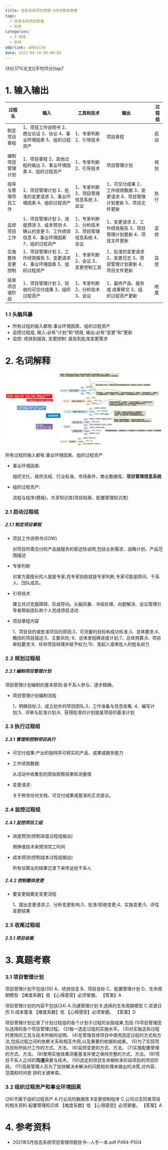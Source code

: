 ```yaml
---
title: 信息系统项目管理-4项目整体管理
tags:
  - 信息系统项目管理
  - 软考
categories:
  - 5-随笔
  - 软考
abbrlink: a0662c44
date: 2021-04-10 00:00:04
---
```


(3分,17%论文)[平均15分]top7

# 1. 输入输出

| 过程名             | 输入                                                         | 工具和技术                                          | 输出                                                         |      | 过程组 |
| ------------------ | ------------------------------------------------------------ | --------------------------------------------------- | ------------------------------------------------------------ | ---- | ------ |
| 制定项目章程       | 1、项目工作说明书 2、商业论证 3、协议 4、事业环境因素 5、组织过程资产 | 1、专家判断 2、引导技术                             | 项目章程                                                     |      | 启动   |
|                    |                                                              |                                                     |                                                              |      |        |
| 编制项目管理计划   | 1、项目章程 2、其他过程的输出 3、事业环境因素 4、组织过程资产 | 1、专家判断 2、引导技术                             | 项目管理计划                                                 |      | 规划   |
|                    |                                                              |                                                     |                                                              |      |        |
| 指导与管理项目工作 | 1、项目管理计划 2、批准的变更请求 3、事业环境因素 4、组织过程资产 | 1、专家判断 2、项目管理信息系统 3、会议             | 1、可交付成果 2、工作绩效数据 3、变更请求 4、项目管理计划更新 5、项目文件更新 |      | 执行   |
|                    |                                                              |                                                     |                                                              |      |        |
| 监控项目工作       | 1、项目管理计划 2、进度预测 3、成本预测 4、确认的变更 5、工作绩效信息 6、事业环境因素 7、组织过程资产 | 1、专家判断 2、分析技术 3、项目管理信息系统 4、会议 | 1、变更请求 2、工作绩效报告 3、项目管理计划更新 4、项目文件更新 |      | 监控   |
| 实施整体变更控制   | 1、项目管理计划 2、工作绩效报告 3、变更请求 4、事业环境因素 5、组织过程资产 | 1、专家判断 2、会议 3、变更控制工具                 | 1、批准的变更请求 2、变更日志 3、项目管理计划更新 4、项目文件更新 |      | 监控   |
|                    |                                                              |                                                     |                                                              |      |        |
| 结束项目或阶段     | 1、项目管理计划 2、验收的可交付成果 3、组织过程资产          | 1、专家判断 2、分析技术 3、会议                     | 1、最终产品、服务或 成果移交 2、组织过程资产更新             |      | 收尾   |

<!-- more -->

### 1.1 头脑风暴

+ 所有过程的输入都有:事业环境因素、组织过程资产
+ 监控过程组, 输入:必有“计划”和“绩效,  输出:必有“变更”和“更新
+ 监控: 绩效到报告, 变更控制: 报告到批准变更需求



# 2. 名词解释

![1](%E4%BF%A1%E6%81%AF%E7%B3%BB%E7%BB%9F%E9%A1%B9%E7%9B%AE%E7%AE%A1%E7%90%86-4%E9%A1%B9%E7%9B%AE%E6%95%B4%E4%BD%93%E7%AE%A1%E7%90%86/1.jpg)

所有过程的输入都有:事业环境因素、组织过程资产

+ 事业环境因素:

  组织文化、政府法规、行业标准、市场条件、商业数据库、**项目管理信息系统** 

+ 组织过程资产:

  流程与程序(模板)、共享知识库(项目档案、配置管理知识库)
  

### 2.1 启动过程组

##### 2.1.1 制定项目章程

+ 项目工作说明书(SOW)

  对项目所需交付的产品就服务的叙述性说明,包括业务需求、战略计划、产品范围描述

+ 专家判断

  对某方面擅长的人就是专家,找专家协助就是专家判断,专家可能是顾问、千系人、団队成员。 

+ 引导技术

  建立共识克服障碍、形成导向。头脑风暴、冲突处理、向题解決、会议管理引导者帮助团队和个人完成项目活动

+ 项目章程内容

  1、项目目的或批准项目的原因;2、可测量的目标和成功标准;3、总体要求;4、概括的项目描述;5、主要风险; 6、总体里程碑进度计划;7、总体预算;8、项目审批要求;9、任命项目经理并赋予权力;10、发起人或审批人的姓名权力



### 2.2 规划过程组

##### 2.2.1 编制项目管理计划

项目管理计划编制的基本原则:各干系人参与、逐步精确。

+ 项目管理计划编制流程

  1、明确目标;2、成立初步的项目团队;3、工作准备与信息收集; 4、编写计划;5、评审与批准计划;6、获得批准的计划就是项目的基准计划 



### 2.3 执行过程组

##### 2.3.1 管理和控制项目执行

+ 可交付成果:产出的独特并可核实的产品、成果或服务能力 

+ 工作绩效数据:

  从活动中收集到的原始观察结果和测量值 

+ 变更请求:

  关于修改任何文档、可交付成果或基准的正式提议。



### 2.4 监控过程组

##### 2.4.1 监控项目工组

+ 进度预测(控制进度过程组输出)

  用挣值技术来预测完工时间

+ 成本预测(控制成本过程组输出)

  所有估算出的结果记录下来传达给干系人

##### 2.4.2 控制整体变更

+ 要变更就要走变更流程

  1、提出变更请求;2、分析变更影响;3、批准/拒绝变更;4、实施变更;5、评估变更结果



### 2.5 收尾过程组

##### 2.5.1 项目收尾



# 3. 真题考察

### 3.1 项目管理计划

项目管理计划不包括(35)
A、绩效信息
B、项目目标
C、配置管理计划
D、生命周期模型
【难度系数】低
【心得感受】必须掌握。
【答案】A

项目管理计划的内容不包括(34)
A.沟通管理计划
B.选择的生命周期模型
C.资源日历
D.成本基准
【难度系数】低
【心得感受】必须掌握。
【答案】D



项目管理计划记录了计划过程组的各个计划子过程的全部成果,包括
(1)项目管理团队选择的各个项目管理过程。
(2)每一选定过程的实施水平。
(3)对实施这些过程时使用的工具与技术所做的说明。
(4)在管理具体项目中使用选定过程的方式和方法,包括过程之间的依赖关系和相互作用,以及重要的依据和成果。
(5)为了实现项目目标所执行工作的方式、方法。
(6)监控变更的方式、方法。
(7)实施配置管理的方式、方法。
(8)使用实施效果测量基准并使之保持完整的方式、方法。
(9)项目干系人之间的**沟通**需要与技术。
(10)选定的项目生命期和多阶段项目的项目阶段。
(11)高层管理人员为了加快解决未解决的问题和处理未做出的决策,对内容、范围和时间安 排的关键审查。



### 3.2 组织过程资产和事业环境因素

(26)不属于组织过程资产
A.行业风险数据库
B变更控制程序
C.公司过去同类项目的相关资料
配置管理知识库
【难度系数】低
【心得感受】必须掌握。
【答案】A



# 4. 参考资料

+ 2021年5月信息系统项目管理师题目书--人手一本.pdf P484-P504